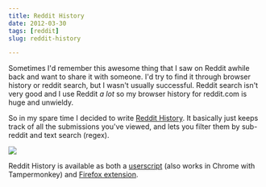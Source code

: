 ```yaml
---
title: Reddit History
date: 2012-03-30
tags: [reddit]
slug: reddit-history

---
```


Sometimes I'd remember this awesome thing that I saw on Reddit awhile back and want to share it with
someone. I'd try to find it through browser history or reddit search, but I wasn't usually
successful. Reddit search isn't very good and I use Reddit *a lot* so my browser history for
reddit.com is huge and unwieldy.

So in my spare time I decided to write [Reddit History][1]. It basically just keeps track of all the
submissions you've viewed, and lets you filter them by sub-reddit and text search (regex).

<!--more-->

<img src="http://i.imgur.com/jbC3Y.png">

Reddit History is available as both a [userscript][2] (also works in Chrome with Tampermonkey) and
[Firefox extension][3].

[1]: https://github.com/ahal/userscripts/tree/master/reddit-history
[2]: http://userscripts.org/scripts/show/63708
[3]: https://addons.mozilla.org/en-US/firefox/addon/reddit-history
